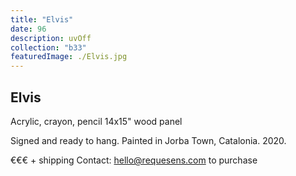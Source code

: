 ```yaml
---
title: "Elvis"
date: 96
description: uvOff
collection: "b33"
featuredImage: ./Elvis.jpg
---
```


## Elvis

Acrylic, crayon, pencil
14x15" wood panel

Signed and ready to hang.
Painted in Jorba Town, Catalonia. 2020.

€€€ + shipping
Contact: hello@requesens.com to purchase